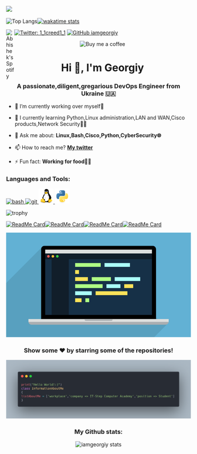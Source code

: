 ![](https://komarev.com/ghpvc/?username=iamgeorgiy&style=plastic&color=blue)

![Top Langs](https://github-readme-stats.vercel.app/api/top-langs/?username=iamgeorgiy&theme=shades-of-purple&layout=compact&align=center)[![wakatime stats](https://github-readme-stats.vercel.app/api/wakatime?username=iamgeorgiy)](https://github.com/iamgeorgiy/)


<a href="https://open.spotify.com/">
  <img align="left" alt="Abhishek's Spotify" width="22px" src="https://raw.githubusercontent.com/peterthehan/peterthehan/master/assets/spotify.svg" />
  
[![Twitter: 1_1creed1_1](https://img.shields.io/twitter/follow/1_1creed1_1?style=social)](https://twitter.com/1_1creed1_1)
[![GitHub iamgeorgiy](https://img.shields.io/github/followers/iamgeorgiy?label=follow&style=social)](https://github.com/iamgeorgiy)

<div align="center">

<img src="https://cdn.buymeacoffee.com/buttons/v2/default-red.png" alt="Buy me a coffee" width="150" >

</div>

<h1 align="center">Hi 👋, I'm Georgiy</h1>

<h3 align="center">A passionate,diligent,gregarious DevOps Engineer from Ukraine 🇺🇦 </h3>

- 🔭 I’m currently working over myself🧐

- 🌱 I currently learning Python,Linux administration,LAN and WAN,Cisco products,Network Security🕵️‍♂️ 

- 💬 Ask me about: **Linux,Bash,Cisco,Python,CyberSecurity🌐**

- 📫 How to reach me? **[My twitter](https://twitter.com/1_1creed1_1)**

- ⚡ Fun fact: **Working for food👨‍💻**


<h3 align="left">Languages and Tools:</h3>
<p align="left"> <a href="https://www.gnu.org/software/bash/" target="_blank"> <img src="https://www.vectorlogo.zone/logos/gnu_bash/gnu_bash-icon.svg" alt="bash" width="40" height="40"/> </a> <a href="https://git-scm.com/" target="_blank"> <img src="https://www.vectorlogo.zone/logos/git-scm/git-scm-icon.svg" alt="git" width="40" height="40"/> </a> <a href="https://www.linux.org/" target="_blank"> <img src="https://raw.githubusercontent.com/devicons/devicon/master/icons/linux/linux-original.svg" alt="linux" width="40" height="40"/> </a> <a href="https://www.python.org" target="_blank"> <img src="https://raw.githubusercontent.com/devicons/devicon/master/icons/python/python-original.svg" alt="python" width="40" height="40"/> </a> </p>

![trophy](https://github-profile-trophy.vercel.app/?username=iamgeorgiy)

[![ReadMe Card](https://github-readme-stats.vercel.app/api/pin/?username=iamgeorgiy&repo=heroku-userbot&theme=solarized-dark)](https://github.com/iamgeorgiy/heroku-userbot)[![ReadMe Card](https://github-readme-stats.vercel.app/api/pin/?username=iamgeorgiy&repo=Google-Translator&theme=algolia)](https://github.com/iamgeorgiy/Google-Translator)[![ReadMe Card](https://github-readme-stats.vercel.app/api/pin/?username=iamgeorgiy&repo=Weather-application&theme=shades-of-purple)](https://github.com/iamgeorgiy/Weather-application)[![ReadMe Card](https://github-readme-stats.vercel.app/api/pin/?username=iamgeorgiy&repo=Password-checker&theme=blue-green)](https://github.com/iamgeorgiy/Password-checker)

![alt](https://github.com/iamgeorgiy/iamgeorgiy/blob/main/web-developer.gif)



<div align="center">

### Show some ❤️ by starring some of the repositories!

</div>

![alt](https://github.com/iamgeorgiy/iamgeorgiy/blob/main/carbon.png)

<div align="center">

### My Github stats:

![iamgeorgiy stats](https://github-readme-stats.vercel.app/api?username=iamgeorgiy&show_icons=true&theme=gotham)

</div>



